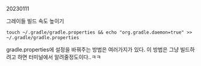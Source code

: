20230111

그레이들 빌드 속도 높이기

```
touch ~/.gradle/gradle.properties && echo "org.gradle.daemon=true" >> ~/.gradle/gradle.properties
```

gradle.properties에 설정을 바꿔주는 방법은 여러가지가 있다.
이 방법은 그냥 빌드하려고 하면 터미널에서 알려줄정도이다..ㅋㅋ
